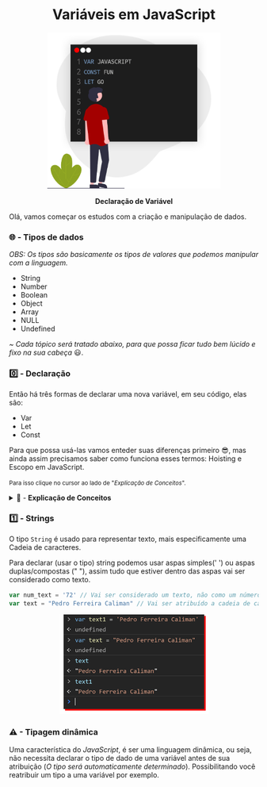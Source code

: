 <h1 align="center"> 
  Variáveis em JavaScript
</h1>

<p align="center">
  <img alt="Editor de Texto com elementos artísticos" src="../.github/VAR1_Banner.png" width="350px"/>
</p>
<p align="center"><strong>Declaração de Variável</strong></p>

Olá, vamos começar os estudos com a criação e manipulação de dados.

### 🌐 - Tipos de dados

<p><em>OBS: Os tipos são basicamente os tipos de valores que podemos manipular com a linguagem.</em>
  <ul>
    <li>String</li>
    <li>Number</li>
    <li>Boolean</li>
    <li>Object</li>
    <li>Array</li>
    <li>NULL</li>
    <li>Undefined</li>
  </ul>
  <i>~ Cada tópico será tratado abaixo, para que possa ficar tudo bem lúcido e fixo na sua cabeça</i> 😃.
</p>

### 0️⃣ - Declaração

Então há três formas de declarar uma nova variável, em seu código, elas são:

<ul>
    <li>Var</li>
    <li>Let</li>
    <li>Const</li>
</ul>

Para que possa usá-las vamos enteder suas diferenças primeiro 😎, mas ainda assim precisamos saber como funciona esses termos: Hoisting e Escopo em JavaScript.

<small>Para isso clique no cursor ao lado de "*Explicação de Conceitos*".</small>

<details>
  <summary>
    📃 - <b>Explicação de Conceitos</b>
  </summary>

##### *️⃣ - Hoisting

Uma das vantagens do JavaScript em colocar declarações de função na memória **antes mesmo de executar** qualquer parte do código, permitindo que você use uma função antes mesmo de declarar. 

> (_Como se a Linguagem levasse a declaração para cima_)

<p align="center">
  <img alt="Console de Depuração do Navegador, com uma sequencia de declaração de função" src="../.github/Ambiente_3.png" width="300px"/>
</p>

> `fuction` - Declaração de uma função (será comentado melhor mais tarde 😃).
> `return` - Após termino da execução da função e especifica um valor a ser devolvido ao chamador de função.

Deve fixar que **somente** as declarações sáo hoisted(içadas, em português), por exemplo:

<p align="center">
  <img alt="Console de Depuração do Navegador, com uma sequencia de declaração de função" src="../.github/Ambiente_4.png" width="300px"/>
</p>

> Observe que a atribuição não aparece `(num = 6)`, mas sim `undefined`, por somente ter declarado o espaço para alocar a variável.

##### *️⃣ - Escopo

A diferença entre eles é em relação ao escopo, na qual o <strong>escopo</strong> é acessibilidade de objetos, variáveis e funções em diferentes partes do código, de forma curta ele é quem determina quais são os dados que podem ser acessados em uma determinada parte do código.

<p align="center">
  <img alt="Editor de Texto com uma função soma" src="../.github/Ambiente_2.png" width="350px"/>
</p>

> `console.log` - Exibe uma mensagem no Console.

Para entendermos as secções do escopo, veja a imagem abaixo:

<p align="center">
  <img alt="Editor de Texto com comentários das secções de escopo" src="../.github/Ambiente_5.png" width="350px"/>
  <p><i>Observe as posições dos comentários</i></p>
</p>


<ul>
  <li><b>Global</b></li>

  No escopo global, você pode acessar a variável em qualquer outro lugar do seu código 😱, como podemos ver a "`name`" é uma variável global tendo essa propriedade.

  Sendo uma característica única da declaração `var`.

<p align="center">
  <img alt="Editor de Texto com declaração e exibição da atribuição" src="../.github/Ambiente_6.png" width="450px"/>
  <p align="center"><i>A var em  <strong>escopo global</strong></i></p>
</p>

<p align="center">
  <img alt="Editor de Texto com declaração e exibição da atribuição" src="../.github/Ambiente_7.png" width="450px"/>
  <p align="center">
    <i>Var sendo usada em <strong>escopo de função</strong></i>
  </p>
</p>

Perceba que ao sair da função **não temos mais o acesso a variável**.

  <li><b>Função</b></li>



  <li><b>Bloco</b></li>



</ul>

</details> <!-- Conceitos -->

### 1️⃣ - Strings

O tipo `String` é usado para representar texto, mais especificamente uma Cadeia de caracteres.

Para declarar (usar o tipo) string podemos usar aspas simples(' ') ou aspas duplas/compostas (" "), assim tudo que estiver dentro das aspas vai ser considerado como texto.

```js
var num_text = '72' // Vai ser considerado um texto, não como um número
var text = "Pedro Ferreira Caliman" // Vai ser atribuído a cadeia de caracteres a variável text
```

<p align="center">
  <img alt="Console de Depuração do Navegador, com uma sequencia de declaração" src="../.github/string1.png" width="300px"/>
</p>

### ⚠ - Tipagem dinâmica

Uma característica do <em>JavaScript</em>, é ser uma linguagem dinâmica, ou seja, não necessita declarar o tipo de dado de uma variável antes de sua atribuição (<em>O tipo será automaticamente determinado</em>). Possibilitando você reatribuir um tipo a uma variável por exemplo.


